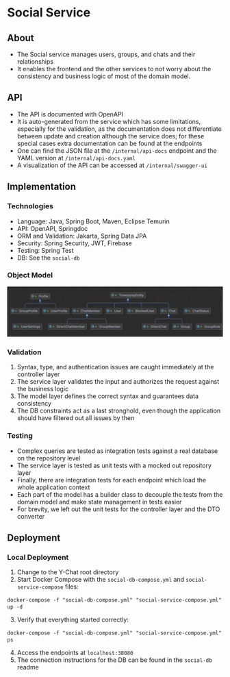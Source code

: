 # Social Service
## About
- The Social service manages users, groups, and chats and their relationships
- It enables the frontend and the other services to not worry about the consistency and business
  logic of most of the domain model.


## API
- The API is documented with OpenAPI
- It is auto-generated from the service which has some limitations, especially for the validation,
  as the documentation does not differentiate between update and creation although the service does;
  for these special cases extra documentation can be found at the endpoints
- One can find the JSON file at the `/internal/api-docs` endpoint and the
  YAML version at `/internal/api-docs.yaml`
- A visualization of the API can be accessed at `/internal/swagger-ui`

## Implementation
### Technologies
- Language: Java, Spring Boot, Maven, Eclipse Temurin
- API: OpenAPI, Springdoc
- ORM and Validation: Jakarta, Spring Data JPA
- Security: Spring Security, JWT, Firebase
- Testing: Spring Test
- DB: See the `social-db`

### Object Model
![Social DB Class Diagram](social-service-class.png)

### Validation
1. Syntax, type, and authentication issues are caught immediately at the controller layer
2. The service layer validates the input and authorizes the request against the business logic
3. The model layer defines the correct syntax and guarantees data consistency
4. The DB constraints act as a last stronghold, even though the application should have filtered out
   all issues by then

### Testing
- Complex queries are tested as integration tests against a real database on the repository level
- The service layer is tested as unit tests with a mocked out repository layer
- Finally, there are integration tests for each endpoint which load the whole application context
- Each part of the model has a builder class to decouple the tests from the domain model and make
  state management in tests easier
- For brevity, we left out the unit tests for the controller layer and the DTO converter

## Deployment
### Local Deployment
1. Change to the Y-Chat root directory
2. Start Docker Compose with the `social-db-compose.yml` and `social-service-compose` files:
```shell
docker-compose -f "social-db-compose.yml" "social-service-compose.yml" up -d
```
3. Verify that everything started correctly:
```shell
docker-compose -f "social-db-compose.yml" "social-service-compose.yml" ps
```
4. Access the endpoints at `localhost:38080`
5. The connection instructions for the DB can be found in the `social-db` readme
